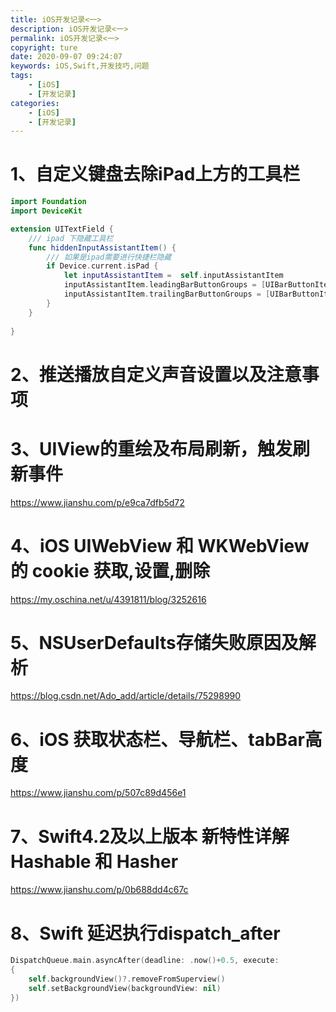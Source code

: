 ```yaml
---
title: iOS开发记录<一>
description: iOS开发记录<一>
permalink: iOS开发记录<一>
copyright: ture
date: 2020-09-07 09:24:07
keywords: iOS,Swift,开发技巧,问题
tags:
    - [iOS]
    - [开发记录]
categories:
    - [iOS]
    - [开发记录]
---
```


# 1、自定义键盘去除iPad上方的工具栏

```Swift
import Foundation
import DeviceKit

extension UITextField {
    /// ipad 下隐藏工具栏
    func hiddenInputAssistantItem() {
        /// 如果是ipad需要进行快捷栏隐藏
        if Device.current.isPad {
            let inputAssistantItem =  self.inputAssistantItem
            inputAssistantItem.leadingBarButtonGroups = [UIBarButtonItemGroup]()
            inputAssistantItem.trailingBarButtonGroups = [UIBarButtonItemGroup]()
        }
    }
    
}
```

# 2、推送播放自定义声音设置以及注意事项


# 3、UIView的重绘及布局刷新，触发刷新事件

https://www.jianshu.com/p/e9ca7dfb5d72

# 4、iOS UIWebView 和 WKWebView 的 cookie 获取,设置,删除
https://my.oschina.net/u/4391811/blog/3252616

# 5、NSUserDefaults存储失败原因及解析
https://blog.csdn.net/Ado_add/article/details/75298990

# 6、iOS 获取状态栏、导航栏、tabBar高度
https://www.jianshu.com/p/507c89d456e1


# 7、Swift4.2及以上版本 新特性详解 Hashable 和 Hasher

https://www.jianshu.com/p/0b688dd4c67c

# 8、Swift 延迟执行dispatch_after

```Swift
DispatchQueue.main.asyncAfter(deadline: .now()+0.5, execute: 
{
    self.backgroundView()?.removeFromSuperview()
    self.setBackgroundView(backgroundView: nil)
})
```